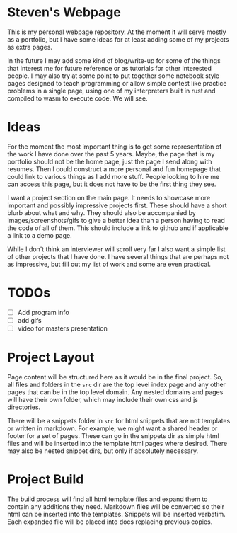 # Steven's Webpage

This is my personal webpage repository. At the moment it will serve mostly
as a portfolio, but I have some ideas for at least adding some of my projects
as extra pages.

In the future I may add some kind of blog/write-up for some of the things that
interest me for future reference or as tutorials for other interested people.
I may also try at some point to put together some notebook style pages designed
to teach programming or allow simple contest like practice problems in a single
page, using one of my interpreters built in rust and compiled to wasm to execute
code. We will see.

# Ideas

For the moment the most important thing is to get some representation of the
work I have done over the past 5 years. Maybe, the page that is my portfolio
should not be the home page, just the page I send along with resumes. Then I could
construct a more personal and fun homepage that could link to various things
as I add more stuff. People looking to hire me can access this page, but it
does not have to be the first thing they see.

I want a project section on the main page. It needs to showcase more important
and possibly impressive projects first. These should have a short blurb about
what and why. They should also be accompanied by images/screenshots/gifs to give
a better idea than a person having to read the code of all of them. This should
include a link to github and if applicable a link to a demo page.

While I don't think an interviewer will scroll very far I also want a simple list
of other projects that I have done. I have several things that are perhaps not
as impressive, but fill out my list of work and some are even practical.

# TODOs

- [ ] Add program info
- [ ] add gifs
- [ ] video for masters presentation

# Project Layout

Page content will be structured here as it would be in the final project. So,
all files and folders in the `src` dir are the top level index page and any
other pages that can be in the top level domain. Any nested domains and pages
will have their own folder, which may include their own css and js directories.

There will be a snippets folder in `src` for html snippets that are not
templates or written in markdown. For example, we might want a shared header
or footer for a set of pages. These can go in the snippets dir as simple html
files and will be inserted into the template html pages where desired. There
may also be nested snippet dirs, but only if absolutely necessary.

# Project Build

The build process will find all html template files and expand them to contain
any additions they need. Markdown files will be converted so their html can
be inserted into the templates. Snippets will be inserted verbatim. Each
expanded file will be placed into docs replacing previous copies.
